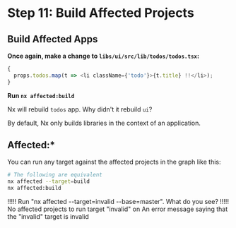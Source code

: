 # Step 11: Build Affected Projects

## Build Affected Apps

**Once again, make a change to `libs/ui/src/lib/todos/todos.tsx`:**

```typescript jsx
{
  props.todos.map(t => <li className={'todo'}>{t.title} !!</li>);
}
```

**Run `nx affected:build`**

Nx will rebuild `todos` app. Why didn't it rebuild `ui`?

By default, Nx only builds libraries in the context of an application.

## Affected:\*

You can run any target against the affected projects in the graph like this:

```bash
# The following are equivalent
nx affected --target=build
nx affected:build
```

!!!!!
Run "nx affected --target=invalid --base=master". What do you see?
!!!!!
No affected projects to run target "invalid" on
An error message saying that the "invalid" target is invalid
